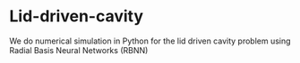 # Lid-driven-cavity
We do numerical simulation in Python for the lid driven cavity problem using  Radial Basis Neural Networks (RBNN)
